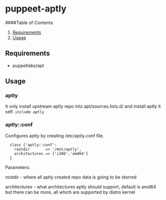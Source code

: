 # puppeet-aptly

####Table of Contents
1. [Requirements](#requirements)
2. [Usage](#usage)

## Requirements
* puppetlabs/apt

## Usage
### aptly
It only install upstream aptly repo into apt/sources.lists.d/ and install aptly
it self.
`include aptly`

### aptly::conf
Configures aptly by creating /etc/aptly.conf file.
```
  class {'aptly::conf':
    rootdir       => '/mnt/aptly',
    architectures => ['i386','amd64']
  }
```
Parameters:

  rootdir - where all aptly created repo data is going to be storred

  architectures - what architectures aptly should support, default is amd64
    but there can be more, all which are supported by distro kernel
